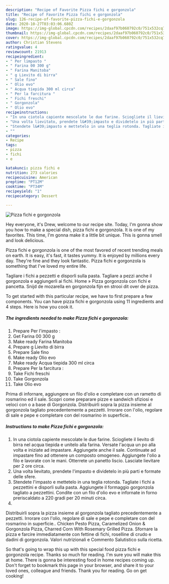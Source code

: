 ```yaml
---
description: "Recipe of Favorite Pizza fichi e gorgonzola"
title: "Recipe of Favorite Pizza fichi e gorgonzola"
slug: 126-recipe-of-favorite-pizza-fichi-e-gorgonzola
date: 2020-10-27T03:03:06.680Z
image: https://img-global.cpcdn.com/recipes/2daaf97b060792c0/751x532cq70/pizza-fichi-e-gorgonzola-recipe-main-photo.jpg
thumbnail: https://img-global.cpcdn.com/recipes/2daaf97b060792c0/751x532cq70/pizza-fichi-e-gorgonzola-recipe-main-photo.jpg
cover: https://img-global.cpcdn.com/recipes/2daaf97b060792c0/751x532cq70/pizza-fichi-e-gorgonzola-recipe-main-photo.jpg
author: Christian Stevens
ratingvalue: 4
reviewcount: 21913
recipeingredient:
- " Per limpasto "
- " Farina 00 300 g"
- " Farina Manitoba"
- " g Lievito di birra"
- " Sale fino"
- " Olio evo"
- " Acqua tiepida 300 ml circa"
- " Per la farcitura "
- " Fichi freschi"
- " Gorgonzola"
- " Olio evo"
recipeinstructions:
- "In una ciotola capiente mescolate le due farine. Sciogliete il lievito di birra nel acqua tiepida e unitelo alla farina. Versate l&#39;acqua un po alla volta e iniziate ad impastare. Aggiungete anche il sale. Continuate ad impastare fino ad ottenere un composto omogeneo. Aggiungete l&#39;olio a filo e lavorate con le mani. Otterrete un panetto liscio. Lasciate lievitare per 2 ore circa."
- "Una volta lievitato, prendete l&#39;impasto e dividetelo in più parti e formate delle sfere."
- "Stendete l&#39;impasto e mettetelo in una teglia rotonda. Tagliate i fichi a pezzettini e disporli sulla pasta. Aggiungete il formaggio gorgonzola tagliato a pezzettini. Condite con un filo d&#39;olio evo e infornate in forno preriscaldato a 220 gradi per 20 minuti circa."
- ""
categories:
- Recipe
tags:
- pizza
- fichi
- e

katakunci: pizza fichi e 
nutrition: 273 calories
recipecuisine: American
preptime: "PT12M"
cooktime: "PT34M"
recipeyield: "1"
recipecategory: Dessert

---
```



![Pizza fichi e gorgonzola](https://img-global.cpcdn.com/recipes/2daaf97b060792c0/751x532cq70/pizza-fichi-e-gorgonzola-recipe-main-photo.jpg)

Hey everyone, it's Drew, welcome to our recipe site. Today, I'm gonna show you how to make a special dish, pizza fichi e gorgonzola. It is one of my favorites. This time, I'm gonna make it a little bit unique. This is gonna smell and look delicious.

Pizza fichi e gorgonzola is one of the most favored of recent trending meals on earth. It is easy, it's fast, it tastes yummy. It is enjoyed by millions every day. They're fine and they look fantastic. Pizza fichi e gorgonzola is something that I've loved my entire life.

Tagliare i fichi a pezzetti e disporli sulla pasta. Tagliare a pezzi anche il gorgonzola e aggiungerli ai fichi. Home » Pizza gorgonzola con fichi e pancetta. Snijd de mozarella en gorgonzola fijn en strooi dit over de pizza.


To get started with this particular recipe, we have to first prepare a few components. You can have pizza fichi e gorgonzola using 11 ingredients and 4 steps. Here is how you cook it.

<!--inarticleads1-->

##### The ingredients needed to make Pizza fichi e gorgonzola:

1. Prepare  Per l&#39;impasto :
1. Get  Farina 00 300 g
1. Make ready  Farina Manitoba
1. Prepare  g Lievito di birra
1. Prepare  Sale fino
1. Make ready  Olio evo
1. Make ready  Acqua tiepida 300 ml circa
1. Prepare  Per la farcitura :
1. Take  Fichi freschi
1. Take  Gorgonzola
1. Take  Olio evo


Prima di infornare, aggiungere un filo d&#39;olio e completare con un rametto di rosmarino ed il sale. Scopri come preparare pizze e sandwich sfiziosi e veloci con o a base di Gorgonzola. Distribuirli sopra la pizza insieme al gorgonzola tagliato precedentemente a pezzetti. Irrorare con l&#39;olio, regolare di sale e pepe e completare con del rosmarino in superficie.. 

<!--inarticleads2-->

##### Instructions to make Pizza fichi e gorgonzola:

1. In una ciotola capiente mescolate le due farine. Sciogliete il lievito di birra nel acqua tiepida e unitelo alla farina. Versate l&#39;acqua un po alla volta e iniziate ad impastare. Aggiungete anche il sale. Continuate ad impastare fino ad ottenere un composto omogeneo. Aggiungete l&#39;olio a filo e lavorate con le mani. Otterrete un panetto liscio. Lasciate lievitare per 2 ore circa.
1. Una volta lievitato, prendete l&#39;impasto e dividetelo in più parti e formate delle sfere.
1. Stendete l&#39;impasto e mettetelo in una teglia rotonda. Tagliate i fichi a pezzettini e disporli sulla pasta. Aggiungete il formaggio gorgonzola tagliato a pezzettini. Condite con un filo d&#39;olio evo e infornate in forno preriscaldato a 220 gradi per 20 minuti circa.
1. 


Distribuirli sopra la pizza insieme al gorgonzola tagliato precedentemente a pezzetti. Irrorare con l&#39;olio, regolare di sale e pepe e completare con del rosmarino in superficie.. Chicken Pesto Pizza, Caramelized Onion &amp; Gorgonzola Pizza, Charred Corn With Rosemary Grilled Pizza. Sfornare la pizza e farcire immediatamente con fettine di fichi, roselline di crudo e dadini di gorgonzola. Valori nutrizionali e Commento Salutistico sulla ricetta. 

So that's going to wrap this up with this special food pizza fichi e gorgonzola recipe. Thanks so much for reading. I'm sure you will make this at home. There is gonna be interesting food in home recipes coming up. Don't forget to bookmark this page in your browser, and share it to your loved ones, colleague and friends. Thank you for reading. Go on get cooking!
